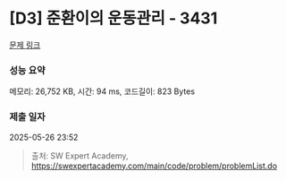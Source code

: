 # [D3] 준환이의 운동관리 - 3431 

[문제 링크](https://swexpertacademy.com/main/code/problem/problemDetail.do?contestProbId=AWE_ZXcqAAMDFAV2) 

### 성능 요약

메모리: 26,752 KB, 시간: 94 ms, 코드길이: 823 Bytes

### 제출 일자

2025-05-26 23:52



> 출처: SW Expert Academy, https://swexpertacademy.com/main/code/problem/problemList.do